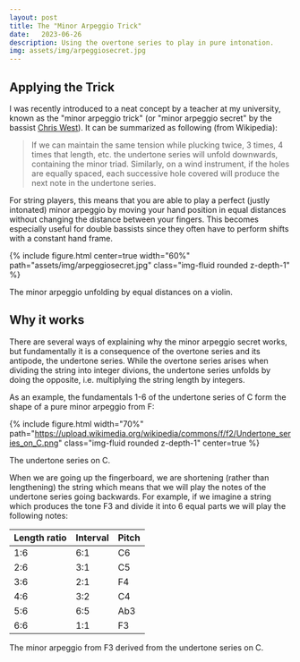 ```yaml
---
layout: post
title: The "Minor Arpeggio Trick"
date:   2023-06-26
description: Using the overtone series to play in pure intonation.
img: assets/img/arpeggiosecret.jpg
---
```


## Applying the Trick

I was recently introduced to a neat concept by a teacher at my university, known as the "minor arpeggio trick" (or "minor arpeggio secret" by the bassist [Chris West](https://www.youtube.com/watch?v=umdwB1m70es)). It can be summarized as following (from Wikipedia):

>If we can maintain the same tension while plucking twice, 3 times, 4 times that length, etc. the undertone series will unfold downwards, containing the minor triad. Similarly, on a wind instrument, if the holes are equally spaced, each successive hole covered will produce the next note in the undertone series.

For string players, this means that you are able to play a perfect (justly intonated) minor
arpeggio by moving your hand position in equal distances without changing the distance between your fingers. This becomes especially useful for double bassists since they often have to perform shifts with a constant hand frame.

{% include figure.html center=true width="60%" path="assets/img/arpeggiosecret.jpg" class="img-fluid rounded z-depth-1" %}
 <div class="caption">
The minor arpeggio unfolding by equal distances on a violin. 
</div>

## Why it works

There are several ways of explaining why the minor arpeggio secret works, but fundamentally it is a consequence of the overtone series and its antipode, the undertone series. While the overtone series arises when dividing the string into integer divions, the undertone series unfolds by doing the opposite, i.e. multiplying the string length by integers.

As an example, the fundamentals 1-6 of the undertone series of C form the shape of a pure minor arpeggio from F:

{% include figure.html width="70%" path="https://upload.wikimedia.org/wikipedia/commons/f/f2/Undertone_series_on_C.png" class="img-fluid rounded z-depth-1" center=true %}
 <div class="caption">
The undertone series on C.
</div>

When we are going up the fingerboard, we are shortening (rather than lengthening) the string which means that we will play the notes of the undertone series going backwards. For example, if we imagine a string which produces the tone F3 and divide it into 6 equal parts we will play the following notes:

| Length ratio | Interval | Pitch |
|--------------|----------|-------|
| 1:6          | 6:1      | C6    |
| 2:6          | 3:1      | C5    |
| 3:6          | 2:1      | F4    |
| 4:6          | 3:2      | C4    |
| 5:6          | 6:5      | Ab3   |
| 6:6          | 1:1      | F3    |

 <div class="caption">
The minor arpeggio from F3 derived from the undertone series on C. 
</div>

